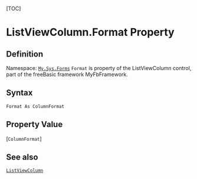 [TOC]
# ListViewColumn.Format Property

## Definition
Namespace: [`My.Sys.Forms`](My.Sys.Forms.md)
`Format` is property of the ListViewColumn control, part of the freeBasic framework MyFbFramework.
## Syntax
```freeBasic
Format As ColumnFormat
```
## Property Value
[`ColumnFormat`]
## See also
[`ListViewColumn`](ListViewColumn.md)
